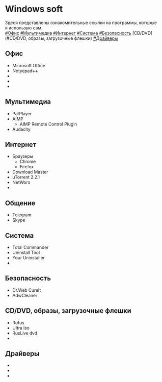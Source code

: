 # Windows soft
Здеся представлены ознакомительные ссылки на программы, которые я использую сам.  
[#Офис](#Офис) [#Мультимедиа](#Мультимедиа) [#Интернет](#Интернет) [#Система](#Система) [#Безопасность](#Безопасность) [CD/DVD](#CD/DVD, образы, загрузочные флешки) [#Драйверы](#Драйверы)
## Офис
* Microsoft Office
* Notyepad++
* 
* 
* 

## Мультимедиа
* PatPlayer
* AIMP
  * AIMP Remote Control Plugin
* Audacity

## Интернет
* Браузеры
  * Chrome
  * Firefox
* Download Master
* uTorrent 2.2.1
* NetWorx
* 

## Общение
* Telegram
* Skype

## Система
* Total Commander
* Uninstall Tool
* Your Uninstaller
* 

## Безопасность
* Dr.Web CureIt
* AdwCleaner

## CD/DVD, образы, загрузочные флешки
* Rufus
* Ultra Iso
* RusLive dvd
* 

## Драйверы
* 
* 
* 
